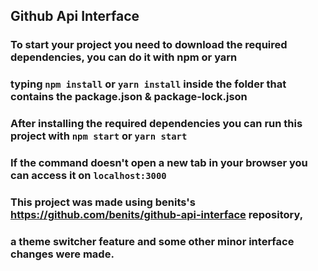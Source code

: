 ## Github Api Interface

### To start your project you need to download the required dependencies, you can do it with npm or yarn 
### typing `npm install` or `yarn install` inside the folder that contains the package.json & package-lock.json 

### After installing the required dependencies you can run this project with `npm start` or `yarn start`
### If the command doesn't open a new tab in your browser you can access it on `localhost:3000` 

### This project was made using benits's https://github.com/benits/github-api-interface repository, 
### a theme switcher feature and some other minor interface changes were made.

